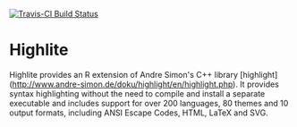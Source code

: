 [![Travis-CI Build Status](https://travis-ci.org/jimhester/highlite.svg?branch=master)](https://travis-ci.org/jimhester/highlite)

# Highlite
Highlite provides an R extension of Andre Simon's C++ library [highlight]
(http://www.andre-simon.de/doku/highlight/en/highlight.php). It provides syntax
highlighting without the need to compile and install a separate executable and
includes support for over 200 languages, 80 themes and 10 output formats,
including ANSI Escape Codes, HTML, LaTeX and SVG.
